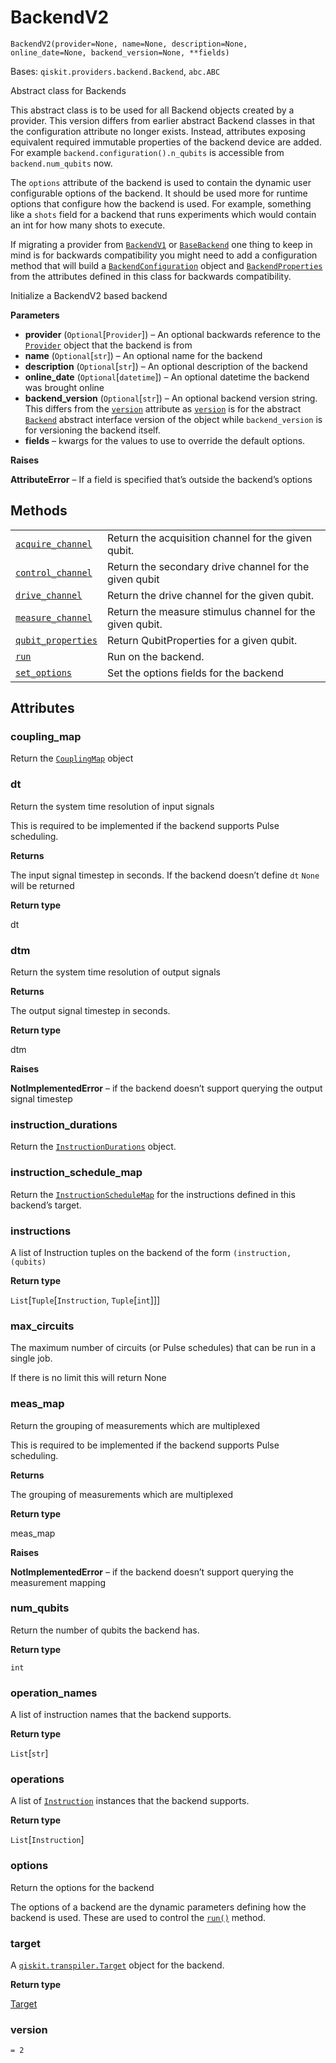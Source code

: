 # BackendV2

<span id="undefined" />

`BackendV2(provider=None, name=None, description=None, online_date=None, backend_version=None, **fields)`

Bases: `qiskit.providers.backend.Backend`, `abc.ABC`

Abstract class for Backends

This abstract class is to be used for all Backend objects created by a provider. This version differs from earlier abstract Backend classes in that the configuration attribute no longer exists. Instead, attributes exposing equivalent required immutable properties of the backend device are added. For example `backend.configuration().n_qubits` is accessible from `backend.num_qubits` now.

The `options` attribute of the backend is used to contain the dynamic user configurable options of the backend. It should be used more for runtime options that configure how the backend is used. For example, something like a `shots` field for a backend that runs experiments which would contain an int for how many shots to execute.

If migrating a provider from [`BackendV1`](qiskit.providers.BackendV1#qiskit.providers.BackendV1 "qiskit.providers.BackendV1") or [`BaseBackend`](qiskit.providers.BaseBackend#qiskit.providers.BaseBackend "qiskit.providers.BaseBackend") one thing to keep in mind is for backwards compatibility you might need to add a configuration method that will build a [`BackendConfiguration`](qiskit.providers.models.BackendConfiguration#qiskit.providers.models.BackendConfiguration "qiskit.providers.models.BackendConfiguration") object and [`BackendProperties`](qiskit.providers.models.BackendProperties#qiskit.providers.models.BackendProperties "qiskit.providers.models.BackendProperties") from the attributes defined in this class for backwards compatibility.

Initialize a BackendV2 based backend

**Parameters**

*   **provider** (`Optional`\[`Provider`]) – An optional backwards reference to the [`Provider`](qiskit.providers.Provider#qiskit.providers.Provider "qiskit.providers.Provider") object that the backend is from
*   **name** (`Optional`\[`str`]) – An optional name for the backend
*   **description** (`Optional`\[`str`]) – An optional description of the backend
*   **online\_date** (`Optional`\[`datetime`]) – An optional datetime the backend was brought online
*   **backend\_version** (`Optional`\[`str`]) – An optional backend version string. This differs from the [`version`](#qiskit.providers.BackendV2.version "qiskit.providers.BackendV2.version") attribute as [`version`](#qiskit.providers.BackendV2.version "qiskit.providers.BackendV2.version") is for the abstract [`Backend`](qiskit.providers.Backend#qiskit.providers.Backend "qiskit.providers.Backend") abstract interface version of the object while `backend_version` is for versioning the backend itself.
*   **fields** – kwargs for the values to use to override the default options.

**Raises**

**AttributeError** – If a field is specified that’s outside the backend’s options

## Methods

|                                                                                                                                                             |                                                          |
| ----------------------------------------------------------------------------------------------------------------------------------------------------------- | -------------------------------------------------------- |
| [`acquire_channel`](qiskit.providers.BackendV2.acquire_channel#qiskit.providers.BackendV2.acquire_channel "qiskit.providers.BackendV2.acquire_channel")     | Return the acquisition channel for the given qubit.      |
| [`control_channel`](qiskit.providers.BackendV2.control_channel#qiskit.providers.BackendV2.control_channel "qiskit.providers.BackendV2.control_channel")     | Return the secondary drive channel for the given qubit   |
| [`drive_channel`](qiskit.providers.BackendV2.drive_channel#qiskit.providers.BackendV2.drive_channel "qiskit.providers.BackendV2.drive_channel")             | Return the drive channel for the given qubit.            |
| [`measure_channel`](qiskit.providers.BackendV2.measure_channel#qiskit.providers.BackendV2.measure_channel "qiskit.providers.BackendV2.measure_channel")     | Return the measure stimulus channel for the given qubit. |
| [`qubit_properties`](qiskit.providers.BackendV2.qubit_properties#qiskit.providers.BackendV2.qubit_properties "qiskit.providers.BackendV2.qubit_properties") | Return QubitProperties for a given qubit.                |
| [`run`](qiskit.providers.BackendV2.run#qiskit.providers.BackendV2.run "qiskit.providers.BackendV2.run")                                                     | Run on the backend.                                      |
| [`set_options`](qiskit.providers.BackendV2.set_options#qiskit.providers.BackendV2.set_options "qiskit.providers.BackendV2.set_options")                     | Set the options fields for the backend                   |

## Attributes

<span id="undefined" />

### coupling\_map

Return the [`CouplingMap`](qiskit.transpiler.CouplingMap#qiskit.transpiler.CouplingMap "qiskit.transpiler.CouplingMap") object

<span id="undefined" />

### dt

Return the system time resolution of input signals

This is required to be implemented if the backend supports Pulse scheduling.

**Returns**

The input signal timestep in seconds. If the backend doesn’t define `dt` `None` will be returned

**Return type**

dt

<span id="undefined" />

### dtm

Return the system time resolution of output signals

**Returns**

The output signal timestep in seconds.

**Return type**

dtm

**Raises**

**NotImplementedError** – if the backend doesn’t support querying the output signal timestep

<span id="undefined" />

### instruction\_durations

Return the [`InstructionDurations`](qiskit.transpiler.InstructionDurations#qiskit.transpiler.InstructionDurations "qiskit.transpiler.InstructionDurations") object.

<span id="undefined" />

### instruction\_schedule\_map

Return the [`InstructionScheduleMap`](qiskit.pulse.InstructionScheduleMap#qiskit.pulse.InstructionScheduleMap "qiskit.pulse.InstructionScheduleMap") for the instructions defined in this backend’s target.

<span id="undefined" />

### instructions

A list of Instruction tuples on the backend of the form `(instruction, (qubits)`

**Return type**

`List`\[`Tuple`\[`Instruction`, `Tuple`\[`int`]]]

<span id="undefined" />

### max\_circuits

The maximum number of circuits (or Pulse schedules) that can be run in a single job.

If there is no limit this will return None

<span id="undefined" />

### meas\_map

Return the grouping of measurements which are multiplexed

This is required to be implemented if the backend supports Pulse scheduling.

**Returns**

The grouping of measurements which are multiplexed

**Return type**

meas\_map

**Raises**

**NotImplementedError** – if the backend doesn’t support querying the measurement mapping

<span id="undefined" />

### num\_qubits

Return the number of qubits the backend has.

**Return type**

`int`

<span id="undefined" />

### operation\_names

A list of instruction names that the backend supports.

**Return type**

`List`\[`str`]

<span id="undefined" />

### operations

A list of [`Instruction`](qiskit.circuit.Instruction#qiskit.circuit.Instruction "qiskit.circuit.Instruction") instances that the backend supports.

**Return type**

`List`\[`Instruction`]

<span id="undefined" />

### options

Return the options for the backend

The options of a backend are the dynamic parameters defining how the backend is used. These are used to control the [`run()`](qiskit.providers.BackendV2.run#qiskit.providers.BackendV2.run "qiskit.providers.BackendV2.run") method.

<span id="undefined" />

### target

A [`qiskit.transpiler.Target`](qiskit.transpiler.Target#qiskit.transpiler.Target "qiskit.transpiler.Target") object for the backend.

**Return type**

[Target](qiskit.transpiler.Target#qiskit.transpiler.Target "qiskit.transpiler.Target")

<span id="undefined" />

### version

`= 2`
